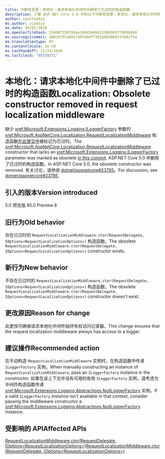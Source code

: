 ```yaml
---
title: 中断性变更：本地化：请求本地化中间件中删除了已过时的构造函数
description: 了解 ASP.NET Core 5.0 中的以下中断性变更：本地化：请求本地化中间件中删除了已过时的构造函数
author: scottaddie
ms.author: scaddie
ms.date: 10/01/2020
ms.openlocfilehash: 53dd0f25078dae140d34d6d21d66983f78b8bdb0
ms.sourcegitcommit: d8020797a6657d0fbbdff362b80300815f682f94
ms.translationtype: HT
ms.contentlocale: zh-CN
ms.lasthandoff: 11/24/2020
ms.locfileid: "95759271"
---
```

# <a name="localization-obsolete-constructor-removed-in-request-localization-middleware"></a><span data-ttu-id="d3ff9-103">本地化：请求本地化中间件中删除了已过时的构造函数</span><span class="sxs-lookup"><span data-stu-id="d3ff9-103">Localization: Obsolete constructor removed in request localization middleware</span></span>

<span data-ttu-id="d3ff9-104">缺少 <xref:Microsoft.Extensions.Logging.ILoggerFactory> 参数的 <xref:Microsoft.AspNetCore.Localization.RequestLocalizationMiddleware> 构造函数[在此提交中](https://github.com/dotnet/aspnetcore/commit/ba8c6ccf6fd3eeb7fc42a159d362b15eae4fb3a0)被标记为已过时。</span><span class="sxs-lookup"><span data-stu-id="d3ff9-104">The <xref:Microsoft.AspNetCore.Localization.RequestLocalizationMiddleware> constructor that lacks an <xref:Microsoft.Extensions.Logging.ILoggerFactory> parameter was marked as obsolete [in this commit](https://github.com/dotnet/aspnetcore/commit/ba8c6ccf6fd3eeb7fc42a159d362b15eae4fb3a0).</span></span> <span data-ttu-id="d3ff9-105">ASP.NET Core 5.0 中删除了已过时的构造函数。</span><span class="sxs-lookup"><span data-stu-id="d3ff9-105">In ASP.NET Core 5.0, the obsolete constructor was removed.</span></span> <span data-ttu-id="d3ff9-106">有关讨论，请参阅 [dotnet/aspnetcore#23785](https://github.com/dotnet/aspnetcore/issues/23785)。</span><span class="sxs-lookup"><span data-stu-id="d3ff9-106">For discussion, see [dotnet/aspnetcore#23785](https://github.com/dotnet/aspnetcore/issues/23785).</span></span>

## <a name="version-introduced"></a><span data-ttu-id="d3ff9-107">引入的版本</span><span class="sxs-lookup"><span data-stu-id="d3ff9-107">Version introduced</span></span>

<span data-ttu-id="d3ff9-108">5.0 预览版 8</span><span class="sxs-lookup"><span data-stu-id="d3ff9-108">5.0 Preview 8</span></span>

## <a name="old-behavior"></a><span data-ttu-id="d3ff9-109">旧行为</span><span class="sxs-lookup"><span data-stu-id="d3ff9-109">Old behavior</span></span>

<span data-ttu-id="d3ff9-110">存在已过时的 `RequestLocalizationMiddleware.ctor(RequestDelegate, IOptions<RequestLocalizationOptions>)` 构造函数。</span><span class="sxs-lookup"><span data-stu-id="d3ff9-110">The obsolete `RequestLocalizationMiddleware.ctor(RequestDelegate, IOptions<RequestLocalizationOptions>)` constructor exists.</span></span>

## <a name="new-behavior"></a><span data-ttu-id="d3ff9-111">新行为</span><span class="sxs-lookup"><span data-stu-id="d3ff9-111">New behavior</span></span>

<span data-ttu-id="d3ff9-112">不存在已过时的 `RequestLocalizationMiddleware.ctor(RequestDelegate, IOptions<RequestLocalizationOptions>)` 构造函数。</span><span class="sxs-lookup"><span data-stu-id="d3ff9-112">The obsolete `RequestLocalizationMiddleware.ctor(RequestDelegate, IOptions<RequestLocalizationOptions>)` constructor doesn't exist.</span></span>

## <a name="reason-for-change"></a><span data-ttu-id="d3ff9-113">更改原因</span><span class="sxs-lookup"><span data-stu-id="d3ff9-113">Reason for change</span></span>

<span data-ttu-id="d3ff9-114">此更改可确保请求本地化中间件始终有权访问记录器。</span><span class="sxs-lookup"><span data-stu-id="d3ff9-114">This change ensures that the request localization middleware always has access to a logger.</span></span>

## <a name="recommended-action"></a><span data-ttu-id="d3ff9-115">建议操作</span><span class="sxs-lookup"><span data-stu-id="d3ff9-115">Recommended action</span></span>

<span data-ttu-id="d3ff9-116">在手动构造 `RequestLocalizationMiddleware` 实例时，在构造函数中传递 `ILoggerFactory` 实例。</span><span class="sxs-lookup"><span data-stu-id="d3ff9-116">When manually constructing an instance of `RequestLocalizationMiddleware`, pass an `ILoggerFactory` instance in the constructor.</span></span> <span data-ttu-id="d3ff9-117">如果在该上下文中没有可用的有效 `ILoggerFactory` 实例，请考虑为中间件构造函数传递 <xref:Microsoft.Extensions.Logging.Abstractions.NullLoggerFactory> 实例。</span><span class="sxs-lookup"><span data-stu-id="d3ff9-117">If a valid `ILoggerFactory` instance isn't available in that context, consider passing the middleware constructor a <xref:Microsoft.Extensions.Logging.Abstractions.NullLoggerFactory> instance.</span></span>

## <a name="affected-apis"></a><span data-ttu-id="d3ff9-118">受影响的 API</span><span class="sxs-lookup"><span data-stu-id="d3ff9-118">Affected APIs</span></span>

[<span data-ttu-id="d3ff9-119">RequestLocalizationMiddleware.ctor(RequestDelegate, IOptions\<RequestLocalizationOptions>)</span><span class="sxs-lookup"><span data-stu-id="d3ff9-119">RequestLocalizationMiddleware.ctor(RequestDelegate, IOptions\<RequestLocalizationOptions>)</span></span>](/dotnet/api/microsoft.aspnetcore.localization.requestlocalizationmiddleware.-ctor?view=aspnetcore-3.1#Microsoft_AspNetCore_Localization_RequestLocalizationMiddleware__ctor_Microsoft_AspNetCore_Http_RequestDelegate_Microsoft_Extensions_Options_IOptions_Microsoft_AspNetCore_Builder_RequestLocalizationOptions__)

<!--

### Category

ASP.NET Core

### Affected APIs

`M:Microsoft.AspNetCore.Localization.RequestLocalizationMiddleware.#ctor(Microsoft.AspNetCore.Http.RequestDelegate,Microsoft.Extensions.Options.IOptions{Microsoft.AspNetCore.Builder.RequestLocalizationOptions})`

-->
